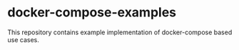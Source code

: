 # docker-compose-examples
This repository contains  example implementation of docker-compose based use cases.
